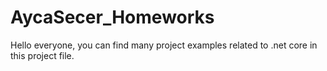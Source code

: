 # AycaSecer_Homeworks

Hello everyone, you can find many project examples related to .net core in this project file.
